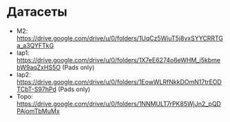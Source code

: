 # Датасеты

- M2: https://drive.google.com/drive/u/0/folders/1UqCz5WiuT5j8vxSYYCRRTGa_a3QYFTkG
- lap1: https://drive.google.com/drive/u/0/folders/1X7eE6274o6eWHM_i5kbmebW9aqZxHS5O (Pads only)
- lap2: https://drive.google.com/drive/u/0/folders/1EowWLRfNkkDOmN17trEODTCbT-S97hPd (Pads only)
- Topo: https://drive.google.com/drive/u/0/folders/1NNMULT7rPK85WjJn2_pQDPAjomTbMuMx
